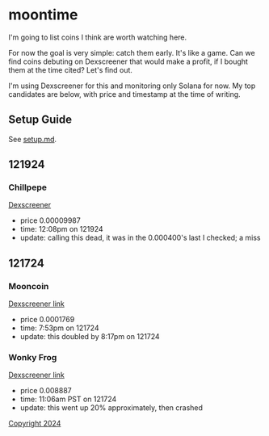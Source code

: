 # moontime

I'm going to list coins I think are worth watching here.

For now the goal is very simple: catch them early. It's like a game. Can we find coins debuting on Dexscreener that would make a profit, if I bought them at the time cited? Let's find out.

I'm using Dexscreener for this and monitoring only Solana for now. My top candidates are below, with price and timestamp at the time of writing.

## Setup Guide

See [setup.md](link).

## 121924

### Chillpepe

[Dexscreener](https://dexscreener.com/solana/8mtb8tpndjuvxfrpbee1sm28kmacvjtsv8fvmtxacgnx)

- price 0.00009987
- time: 12:08pm on 121924
- update: calling this dead, it was in the 0.000400's last I checked; a miss  

## 121724

### Mooncoin

[Dexscreener link](https://dexscreener.com/solana/2wzyakv4v3pymynrfwf3ux7gcqqaritbt8ymjn3nanhy)

- price 0.0001769
- time: 7:53pm on 121724
- update: this doubled by 8:17pm on 121724 

### Wonky Frog

[Dexscreener link](https://dexscreener.com/solana/gwm41kcnthc7zwmvej1vjpv8xev1v54yrnuiphtheqz8)

- price 0.008887 
- time: 11:06am PST on 121724
- update: this went up 20% approximately, then crashed

[Copyright 2024](https://github.com/julianeon/cooking)
